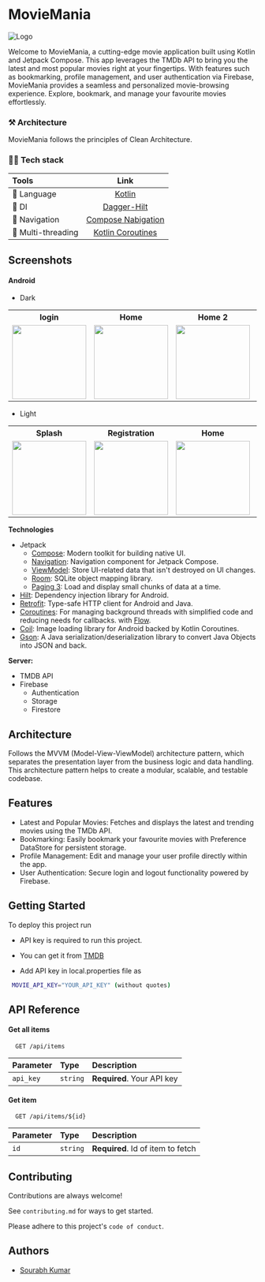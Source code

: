 # MovieMania

![Logo](https://github.com/sourabhkumar47/MovieMania/assets/81826285/3884699e-8dae-45e6-bbd0-5a6796aa4109)

Welcome to MovieMania, a cutting-edge movie application built using Kotlin and Jetpack Compose. This app leverages the TMDb API to bring you the latest and most popular movies right at your fingertips. With features such as bookmarking, profile management, and user authentication via Firebase, MovieMania provides a seamless and personalized movie-browsing experience. Explore, bookmark, and manage your favourite movies effortlessly.

### ⚒️ Architecture

MovieMania follows the principles of Clean Architecture.

### 👨‍💻 Tech stack

| Tools                 |                                     Link                                                                  |
|:----------------------|:---------------------------------------------------------------------------------------------------------:|
| 🤖  Language          |                       [Kotlin](https://kotlinlang.org)                                                    |
| 💉  DI                |          [Dagger-Hilt](https://insert-koin.io/docs/reference/koin-mp/kmp/)                                |
| 🧭  Navigation        |        [Compose Nabigation](https://github.com/Tlaster/PreCompose)                                        |
| 🧶  Multi-threading   |     [Kotlin Coroutines](https://developer.android.com/kotlin/coroutines)                                  |

## Screenshots

#### Android
- Dark
<table style="width:100%">
  <tr>
    <th>login</th>
    <th>Home</th>
    <th>Home 2</th>
    <th>Detail</th>
    <th>Bookmark</th>
    <th>Profile</th>
  </tr>


  
  <tr>
    <td><img src = "https://github.com/sourabhkumar47/MovieMania/assets/81826285/fd3f1520-73ca-443f-aa57-5cf433949da5" width=150/></td>
    <td><img src = "https://github.com/sourabhkumar47/MovieMania/assets/81826285/c819e68f-8d4e-4c79-9d06-6c69c1e6f14e" width=150/></td>
    <td><img src = "https://github.com/sourabhkumar47/MovieMania/assets/81826285/dcca4a2f-d89a-4c1f-9daf-dabe591b53ed" width=150/></td>
    <td><img src = "https://github.com/sourabhkumar47/MovieMania/assets/81826285/24186916-d677-4faa-a45b-8774a47c848f" width=150/></td>
    <td><img src = "https://github.com/sourabhkumar47/MovieMania/assets/81826285/eff0c0e5-8482-4d0c-a5ac-8d7c467e89fe" width=150/></td>
    <td><img src = "https://github.com/sourabhkumar47/MovieMania/assets/81826285/77ce7228-51dc-4760-8208-9b90bba2a55f" width=150/></td>
  </tr>
</table>



- Light
<table style="width:100%">
  <tr>
    <th>Splash</th>
    <th>Registration</th>
    <th>Home</th>
    <th>Detail</th>
    <th>Bookmark</th>
    <th>Profile</th>
  </tr>


  <tr>
    <td><img src = "https://github.com/sourabhkumar47/MovieMania/assets/81826285/e8f0ba5b-62b1-4bea-a272-9b0df73047a7" width=150/></td>
    <td><img src = "https://github.com/sourabhkumar47/MovieMania/assets/81826285/f01cc439-abda-4fbd-9df2-8984c8754bbf" width=150/></td>
    <td><img src = "https://github.com/sourabhkumar47/MovieMania/assets/81826285/9980b955-1fb8-4f2b-8010-3455a2ff9eb1" width=150/></td>
    <td><img src = "https://github.com/sourabhkumar47/MovieMania/assets/81826285/8651532d-8de0-4f58-ab1a-b2df9417b70f" width=150/></td>
    <td><img src = "https://github.com/sourabhkumar47/MovieMania/assets/81826285/d010649e-3146-4731-a53e-e2079b567fa7" width=150/></td>
    <td><img src = "https://github.com/sourabhkumar47/MovieMania/assets/81826285/373ce245-293f-400f-a003-9c954c623b45" width=150/></td>
  </tr>
</table>



**Technologies**
- Jetpack
  - [Compose](https://developer.android.com/jetpack/compose): Modern toolkit for building native UI.
  - [Navigation](https://developer.android.com/jetpack/compose/navigation): Navigation component for Jetpack Compose.
  - [ViewModel](https://developer.android.com/topic/libraries/architecture/viewmodel): Store UI-related data that isn't destroyed on UI changes.
  - [Room](https://developer.android.com/jetpack/androidx/releases/room): SQLite object mapping library.
  - [Paging 3](https://developer.android.com/topic/libraries/architecture/paging/v3-overview): Load and display small chunks of data at a time.
- [Hilt](https://developer.android.com/training/dependency-injection/hilt-android): Dependency injection library for Android.
- [Retrofit](https://square.github.io/retrofit/): Type-safe HTTP client for Android and Java.
- [Coroutines](https://developer.android.com/kotlin/coroutines): For managing background threads with simplified code and reducing needs for callbacks. with [Flow](https://kotlinlang.org/docs/flow.html).
- [Coil](https://coil-kt.github.io/coil/): Image loading library for Android backed by Kotlin Coroutines.
- [Gson](https://github.com/google/gson): A Java serialization/deserialization library to convert Java Objects into JSON and back.

**Server:** 
- TMDB API
- Firebase
  - Authentication
  - Storage
  - Firestore

## Architecture

Follows the MVVM (Model-View-ViewModel) architecture pattern, which separates the
presentation layer from the business logic and data handling. This architecture pattern helps to
create a modular, scalable, and testable codebase.

## Features

- Latest and Popular Movies: Fetches and displays the latest and trending movies using the TMDb API.
- Bookmarking: Easily bookmark your favourite movies with Preference DataStore for persistent storage.
- Profile Management: Edit and manage your user profile directly within the app.
- User Authentication: Secure login and logout functionality powered by Firebase.


## Getting Started

To deploy this project run

 - API key is required to run this project. 
 - You can get it from [TMDB](https://www.themoviedb.org/documentation/api)

 - Add API key in local.properties file as

```bash
 MOVIE_API_KEY="YOUR_API_KEY" (without quotes)
```



## API Reference

#### Get all items

```http
  GET /api/items
```

| Parameter | Type     | Description                |
| :-------- | :------- | :------------------------- |
| `api_key` | `string` | **Required**. Your API key |

#### Get item

```http
  GET /api/items/${id}
```

| Parameter | Type     | Description                       |
| :-------- | :------- | :-------------------------------- |
| `id`      | `string` | **Required**. Id of item to fetch |



## Contributing

Contributions are always welcome!

See `contributing.md` for ways to get started.

Please adhere to this project's `code of conduct`.


## Authors

- [Sourabh Kumar](https://www.github.com/sourabhkumar47)


